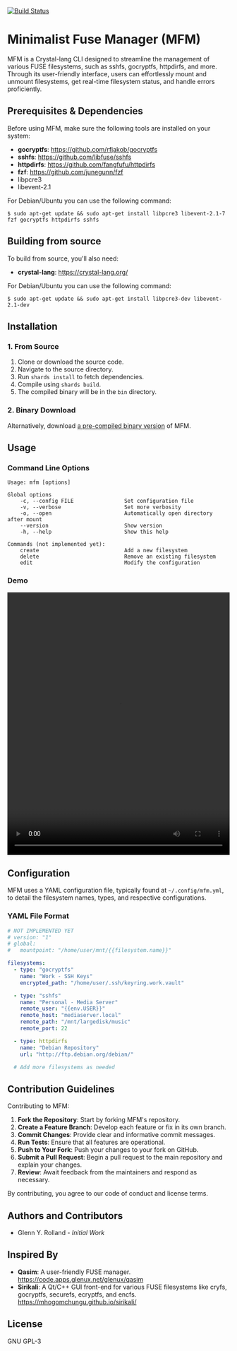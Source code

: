 <!--
# SPDX-License-Identifier: GPL-3.0-or-later
#
# SPDX-FileCopyrightText: 2023 Glenn Y. Rolland <glenux@glenux.net>
# Copyright © 2023 Glenn Y. Rolland <glenux@glenux.net>
-->

[![Build Status](https://cicd.apps.glenux.net/api/badges/glenux/mfm/status.svg)](https://cicd.apps.glenux.net/glenux/mfm)

# Minimalist Fuse Manager (MFM)

MFM is a Crystal-lang CLI designed to streamline the management of various FUSE filesystems, such as sshfs, gocryptfs, httpdirfs, and more. Through its user-friendly interface, users can effortlessly mount and unmount filesystems, get real-time filesystem status, and handle errors proficiently.

## Prerequisites & Dependencies

Before using MFM, make sure the following tools are installed on your system:

- **gocryptfs**: <https://github.com/rfjakob/gocryptfs>
- **sshfs**: <https://github.com/libfuse/sshfs>
- **httpdirfs**: <https://github.com/fangfufu/httpdirfs>
- **fzf**: <https://github.com/junegunn/fzf>
- libpcre3
- libevent-2.1

For Debian/Ubuntu you can use the following command:

```shell-session
$ sudo apt-get update && sudo apt-get install libpcre3 libevent-2.1-7 fzf gocryptfs httpdirfs sshfs
```

## Building from source

To build from source, you'll also need:

- **crystal-lang**: <https://crystal-lang.org/>

For Debian/Ubuntu you can use the following command:

```shell-session
$ sudo apt-get update && sudo apt-get install libpcre3-dev libevent-2.1-dev
```

## Installation

### 1. From Source

1. Clone or download the source code.
2. Navigate to the source directory.
3. Run `shards install` to fetch dependencies.
4. Compile using `shards build`.
5. The compiled binary will be in the `bin` directory.

### 2. Binary Download

Alternatively, download [a pre-compiled binary
version](https://code.apps.glenux.net/glenux/mfm/releases) of MFM.

## Usage

### Command Line Options

```
Usage: mfm [options]

Global options
    -c, --config FILE                Set configuration file
    -v, --verbose                    Set more verbosity
    -o, --open                       Automatically open directory after mount
    --version                        Show version
    -h, --help                       Show this help

Commands (not implemented yet):
    create                           Add a new filesystem
    delete                           Remove an existing filesystem
    edit                             Modify the configuration
```

### Demo

<video src="https://code.apps.glenux.net/glenux/mfm/media/branch/develop/doc/output.webm" width="810" height="595" style="max-width: 100%;" controls="controls"></video>

## Configuration

MFM uses a YAML configuration file, typically found at `~/.config/mfm.yml`, to
detail the filesystem names, types, and respective configurations.

### YAML File Format

```yaml
# NOT IMPLEMENTED YET
# version: "1"
# global:
#   mountpoint: "/home/user/mnt/{{filesystem.name}}"

filesystems:
  - type: "gocryptfs"
    name: "Work - SSH Keys"
    encrypted_path: "/home/user/.ssh/keyring.work.vault"

  - type: "sshfs"
    name: "Personal - Media Server"
    remote_user: "{{env.USER}}"
    remote_host: "mediaserver.local"
    remote_path: "/mnt/largedisk/music"
    remote_port: 22

  - type: httpdirfs
    name: "Debian Repository"
    url: "http://ftp.debian.org/debian/"

  # Add more filesystems as needed
```

## Contribution Guidelines

Contributing to MFM:

1. **Fork the Repository**: Start by forking MFM's repository.
2. **Create a Feature Branch**: Develop each feature or fix in its own branch.
3. **Commit Changes**: Provide clear and informative commit messages.
4. **Run Tests**: Ensure that all features are operational.
5. **Push to Your Fork**: Push your changes to your fork on GitHub.
6. **Submit a Pull Request**: Begin a pull request to the main repository and explain your changes.
7. **Review**: Await feedback from the maintainers and respond as necessary.

By contributing, you agree to our code of conduct and license terms.

## Authors and Contributors

- Glenn Y. Rolland - *Initial Work*

## Inspired By

- **Qasim**: A user-friendly FUSE manager. <https://code.apps.glenux.net/glenux/qasim>
- **Sirikali**: A Qt/C++ GUI front-end for various FUSE filesystems like cryfs, gocryptfs, securefs, ecryptfs, and encfs. <https://mhogomchungu.github.io/sirikali/>

## License

GNU GPL-3

